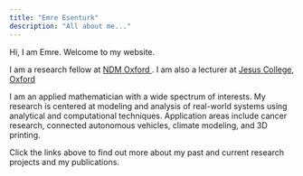 ```yaml
---
title: "Emre Esenturk"
description: "All about me..."
---
```


<!-- {{< lead >}}
Mathematician!  
{{< /lead >}} -->

Hi, I am Emre. Welcome to my website.

I am a research fellow at [NDM Oxford ](https://www.ndm.ox.ac.uk/). I am also a lecturer at [Jesus College, Oxford](https://www.jesus.ox.ac.uk)

I am an applied mathematician with a wide spectrum of interests. My research is centered at modeling and analysis of real-world systems using analytical and computational techniques. Application areas include cancer research, connected autonomous vehicles, climate modeling, and 3D printing.

Click the links above to find out more about my past and current research projects and my publications.



